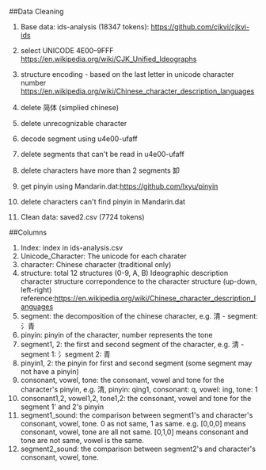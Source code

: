 ##Data Cleaning

1. Base data: ids-analysis (18347 tokens): https://github.com/cjkvi/cjkvi-ids

2. select UNICODE 4E00–9FFF https://en.wikipedia.org/wiki/CJK_Unified_Ideographs

3. structure encoding - based on the last letter in unicode character number https://en.wikipedia.org/wiki/Chinese_character_description_languages

4. delete 简体 (simplied chinese)

5. delete unrecognizable character

6. decode segment using u4e00-ufaff 

7. delete segments that can't be read in u4e00-ufaff

8. delete characters have more than 2 segments 卸

9. get pinyin using Mandarin.dat:https://github.com/lxyu/pinyin

10. delete characters can't find pinyin in Mandarin.dat

11. Clean data: saved2.csv (7724 tokens)

##Columns 
1. Index: index in ids-analysis.csv
2. Unicode_Character: The unicode for each charater
3. character: Chinese character (traditional only)
4. structure: total 12 structures (0-9, A, B) Ideographic description character structure correpondence to the character structure (up-down, left-right) reference:https://en.wikipedia.org/wiki/Chinese_character_description_languages
5. segment: the decomposition of the chinese character, e.g. 清 - segment: 氵青
6. pinyin: pinyin of the character, number represents the tone
7. segment1, 2: the first and second segment of the character, e.g. 清 - segment 1: 氵segment 2: 青
8. pinyin1, 2: the pinyin for first and second segment (some segment may not have a pinyin)
9. consonant, vowel, tone: the consonant, vowel and tone for the character's pinyin, e.g. 清, pinyin: qing1, consonant: q, vowel: ing, tone: 1
10. consonant1,2, vowel1,2, tone1,2: the consonant, vowel and tone for the segment 1' and 2's pinyin
11. segment1_sound: the comparison between segment1's and character's consonant, vowel, tone. 0 as not same, 1 as same. e.g. [0,0,0] means consonant, vowel, tone are all not same. [0,1,0] means consonant and tone are not same, vowel is the same.
12. segment2_sound: the comparison between segment2's and character's consonant, vowel, tone.
